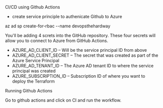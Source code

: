 CI/CD using Github Actions 

- create service principle to authenicate Github to Azure 

az ad sp create-for-rbac --name devopsthehardway

You'll be adding 4 screts into the GitHub repository. These four secrets will allow you to connect to Azure from GitHub Actions.

- AZURE_AD_CLIENT_ID – Will be the service principal ID from above
- AZURE_AD_CLIENT_SECRET – The secret that was created as part of the Azure Service Principal
- AZURE_AD_TENANT_ID – The Azure AD tenant ID to where the service principal was created
- AZURE_SUBSCRIPTION_ID – Subscription ID of where you want to deploy the Terraform

Running Github Actions 

Go to github actions and click on CI and run the workflow. 